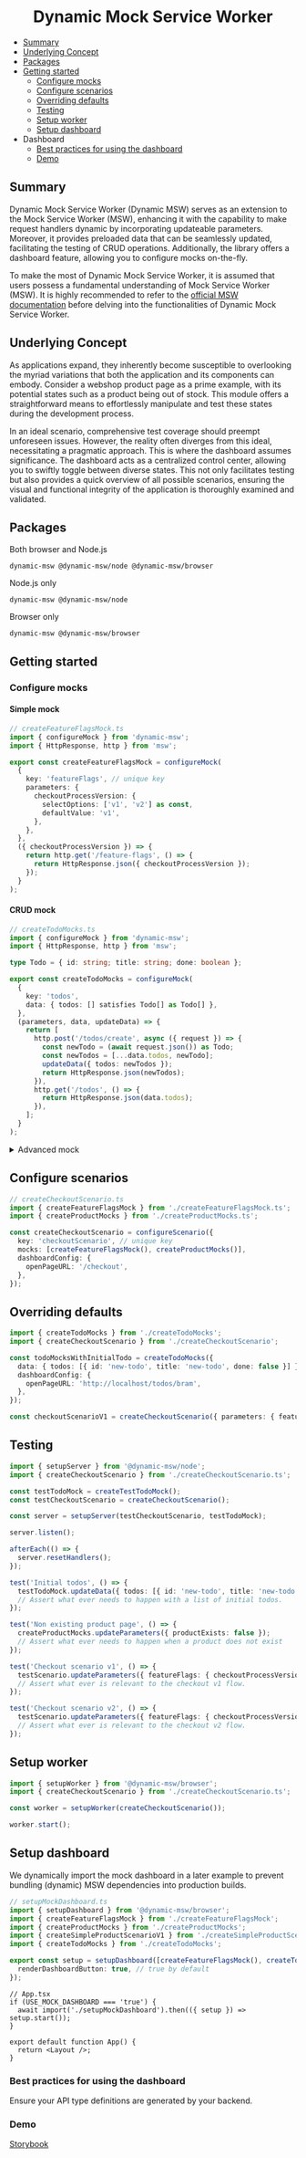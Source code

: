 <h1 align="center">Dynamic Mock Service Worker</h1>

- [Summary](#summary)
- [Underlying Concept](#underlying-concept)
- [Packages](#packages)
- [Getting started](#getting-started)
  - [Configure mocks](#configure-mocks)
  - [Configure scenarios](#configure-scenarios)
  - [Overriding defaults](#overriding-defaults)
  - [Testing](#testing)
  - [Setup worker](#setup-worker)
  - [Setup dashboard](#setup-dashboard)
- Dashboard
  - [Best practices for using the dashboard](#best-practices-for-using-the-dashboard)
  - [Demo](#demo)

## Summary

Dynamic Mock Service Worker (Dynamic MSW) serves as an extension to the
Mock Service Worker (MSW), enhancing it with the capability to make request handlers
dynamic by incorporating updateable parameters. Moreover, it provides preloaded
data that can be seamlessly updated, facilitating the testing of CRUD operations.
Additionally, the library offers a dashboard feature, allowing you to configure
mocks on-the-fly.

To make the most of Dynamic Mock Service Worker, it is assumed that users possess
a fundamental understanding of Mock Service Worker (MSW). It is highly recommended
to refer to the [official MSW documentation](https://github.com/mswjs/msw#documentation)
before delving into the functionalities of Dynamic Mock Service Worker.

## Underlying Concept

As applications expand, they inherently become susceptible to overlooking the myriad
variations that both the application and its components can embody. Consider a webshop
product page as a prime example, with its potential states such as a product being
out of stock. This module offers a straightforward means to effortlessly manipulate
and test these states during the development process.

In an ideal scenario, comprehensive test coverage should preempt unforeseen issues.
However, the reality often diverges from this ideal, necessitating a pragmatic approach.
This is where the dashboard assumes significance. The dashboard acts as a centralized
control center, allowing you to swiftly toggle between diverse states. This not
only facilitates testing but also provides a quick overview of all possible scenarios,
ensuring the visual and functional integrity of the application is thoroughly examined
and validated.

## Packages

Both browser and Node.js

```
dynamic-msw @dynamic-msw/node @dynamic-msw/browser
```

Node.js only

```
dynamic-msw @dynamic-msw/node
```

Browser only

```
dynamic-msw @dynamic-msw/browser
```

## Getting started

### Configure mocks

#### Simple mock

```ts
// createFeatureFlagsMock.ts
import { configureMock } from 'dynamic-msw';
import { HttpResponse, http } from 'msw';

export const createFeatureFlagsMock = configureMock(
  {
    key: 'featureFlags', // unique key
    parameters: {
      checkoutProcessVersion: {
        selectOptions: ['v1', 'v2'] as const,
        defaultValue: 'v1',
      },
    },
  },
  ({ checkoutProcessVersion }) => {
    return http.get('/feature-flags', () => {
      return HttpResponse.json({ checkoutProcessVersion });
    });
  }
);
```

#### CRUD mock

```ts
// createTodoMocks.ts
import { configureMock } from 'dynamic-msw';
import { HttpResponse, http } from 'msw';

type Todo = { id: string; title: string; done: boolean };

export const createTodoMocks = configureMock(
  {
    key: 'todos',
    data: { todos: [] satisfies Todo[] as Todo[] },
  },
  (parameters, data, updateData) => {
    return [
      http.post('/todos/create', async ({ request }) => {
        const newTodo = (await request.json()) as Todo;
        const newTodos = [...data.todos, newTodo];
        updateData({ todos: newTodos });
        return HttpResponse.json(newTodos);
      }),
      http.get('/todos', () => {
        return HttpResponse.json(data.todos);
      }),
    ];
  }
);
```

<details>

<summary>Advanced mock</summary>

```ts
// createProductMocks.ts
import { configureMock } from 'dynamic-msw';
import { HttpResponse, http } from 'msw';

export type ProductReview = {
  id: string;
  customerName: string;
  review: string;
  rating: 1 | 2 | 3 | 4 | 5;
};

export type ProductResponse = {
  id: string;
  title: string;
  availableStock: number;
  canReview: boolean;
};

export type ProductApiError = {
  errorType: 'out-of-stock' | 'product-not-found';
};

export type ProductWithoutParamaters = Omit<ProductResponse, 'availableStock' | 'canReview'>;

export const testProductsData: ProductWithoutParamaters = {
  id: 'some-product',
  title: 'Harry Potter',
};

const initialReview: ProductReview = {
  id: 'some-review',
  customerName: 'Bram',
  review: 'Very nice product.',
  rating: 5,
};
const initialReviews: ProductReview[] = [initialReview];

const productNotFoundResponse = HttpResponse.json<ProductApiError>(
  {
    errorType: 'product-not-found',
  },
  { status: 404 }
);

export const createProductMocks = configureMock(
  {
    key: 'product', // unique key
    parameters: {
      productExists: true,
      availableStock: 1,
      canReview: true,
    },
    data: {
      reviews: initialReviews,
    },
    dashboardConfig: {
      pageURL: `/products/${testProductsData.id}`,
    },
  },
  ({ productExists, availableStock, canReview }, data, updateData) => {
    return [
      http.get<never, ProductApiError | ProductResponse>(`/products/${testProductsData.id}`, () => {
        if (!productExists) {
          return productNotFoundResponse;
        }
        return HttpResponse.json<ProductResponse>({
          ...testProductsData,
          availableStock,
          canReview,
        });
      }),
      http.get<never, ProductApiError | ProductReview[]>(`/products/${testProductsData.id}/reviews`), () => {
        if (!productExists) return productNotFoundResponse;
        return HttpResponse.json<ProductReview[]>(data.reviews);
      }),
      http.post<never, ProductReview, ProductApiError | ProductReview>(`/products/${testProductsData.id}/reviews/create`, async ({ request }) => {
        if (!productExists) return productNotFoundResponse;
        const newReview = await request.json();
        updateData({ ...data, reviews: [...data.reviews, newReview] });
        return HttpResponse.json<ProductReview>(newReview);
      }),
    ];
  }
);
```

</details>

## Configure scenarios

```ts
// createCheckoutScenario.ts
import { createFeatureFlagsMock } from './createFeatureFlagsMock.ts';
import { createProductMocks } from './createProductMocks.ts';

const createCheckoutScenario = configureScenario({
  key: 'checkoutScenario', // unique key
  mocks: [createFeatureFlagsMock(), createProductMocks()],
  dashboardConfig: {
    openPageURL: '/checkout',
  },
});
```

## Overriding defaults

```ts
import { createTodoMocks } from './createTodoMocks';
import { createCheckoutScenario } from './createCheckoutScenario';

const todoMocksWithInitialTodo = createTodoMocks({
  data: { todos: [{ id: 'new-todo', title: 'new-todo', done: false }] },
  dashboardConfig: {
    openPageURL: 'http://localhost/todos/bram',
  },
});

const checkoutScenarioV1 = createCheckoutScenario({ parameters: { featureFlags: { checkoutProcessVersion: 'v1' } } });
```

## Testing

```ts
import { setupServer } from '@dynamic-msw/node';
import { createCheckoutScenario } from './createCheckoutScenario.ts';

const testTodoMock = createTestTodoMock();
const testCheckoutScenario = createCheckoutScenario();

const server = setupServer(testCheckoutScenario, testTodoMock);

server.listen();

afterEach(() => {
  server.resetHandlers();
});

test('Initial todos', () => {
  testTodoMock.updateData({ todos: [{ id: 'new-todo', title: 'new-todo', done: false }] });
  // Assert what ever needs to happen with a list of initial todos.
});

test('Non existing product page', () => {
  createProductMocks.updateParameters({ productExists: false });
  // Assert what ever needs to happen when a product does not exist
});

test('Checkout scenario v1', () => {
  testScenario.updateParameters({ featureFlags: { checkoutProcessVersion: 'v1' } });
  // Assert what ever is relevant to the checkout v1 flow.
});

test('Checkout scenario v2', () => {
  testScenario.updateParameters({ featureFlags: { checkoutProcessVersion: 'v2' } });
  // Assert what ever is relevant to the checkout v2 flow.
});
```

## Setup worker

```ts
import { setupWorker } from '@dynamic-msw/browser';
import { createCheckoutScenario } from './createCheckoutScenario.ts';

const worker = setupWorker(createCheckoutScenario());

worker.start();
```

## Setup dashboard

We dynamically import the mock dashboard in a later example to prevent bundling
(dynamic) MSW dependencies into production builds.

```ts
// setupMockDashboard.ts
import { setupDashboard } from '@dynamic-msw/browser';
import { createFeatureFlagsMock } from './createFeatureFlagsMock';
import { createProductMocks } from './createProductMocks';
import { createSimpleProductScenarioV1 } from './createSimpleProductScenarioV1';
import { createTodoMocks } from './createTodoMocks';

export const setup = setupDashboard([createFeatureFlagsMock(), createTodoMocks(), createProductMocks(), createSimpleProductScenarioV1()], {
  renderDashboardButton: true, // true by default
});
```

```tsx
// App.tsx
if (USE_MOCK_DASHBOARD === 'true') {
  await import('./setupMockDashboard').then(({ setup }) => setup.start());
}

export default function App() {
  return <Layout />;
}
```

### Best practices for using the dashboard

Ensure your API type definitions are generated by your backend.

### Demo

[Storybook](https://dynamicmsw.github.io/dynamic-msw)
